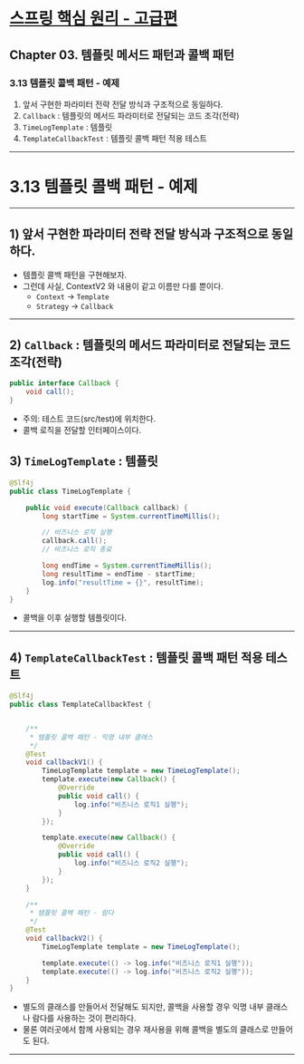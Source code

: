 # <a href = "../README.md" target="_blank">스프링 핵심 원리 - 고급편</a>
## Chapter 03. 템플릿 메서드 패턴과 콜백 패턴
### 3.13 템플릿 콜백 패턴 - 예제
1) 앞서 구현한 파라미터 전략 전달 방식과 구조적으로 동일하다.
2) `Callback` : 템플릿의 메서드 파라미터로 전달되는 코드 조각(전략)
3) `TimeLogTemplate` : 템플릿
4) `TemplateCallbackTest` : 템플릿 콜백 패턴 적용 테스트

---

# 3.13 템플릿 콜백 패턴 - 예제

---

## 1) 앞서 구현한 파라미터 전략 전달 방식과 구조적으로 동일하다.
- 템플릿 콜백 패턴을 구현해보자.
- 그런데 사실, ContextV2 와 내용이 같고 이름만 다를 뿐이다.
  - `Context` → `Template`
  - `Strategy` → `Callback`

---
 
## 2) `Callback` : 템플릿의 메서드 파라미터로 전달되는 코드 조각(전략)
```java
public interface Callback {
    void call();
}
```
- 주의: 테스트 코드(src/test)에 위치한다.
- 콜백 로직을 전달할 인터페이스이다.

## 3) `TimeLogTemplate` : 템플릿
```java
@Slf4j
public class TimeLogTemplate {

    public void execute(Callback callback) {
        long startTime = System.currentTimeMillis();

        // 비즈니스 로직 실행
        callback.call();
        // 비즈니스 로직 종료

        long endTime = System.currentTimeMillis();
        long resultTime = endTime - startTime;
        log.info("resultTime = {}", resultTime);
    }
}
```
- 콜백을 이후 실행할 템플릿이다.

---

## 4) `TemplateCallbackTest` : 템플릿 콜백 패턴 적용 테스트
```java
@Slf4j
public class TemplateCallbackTest {


    /**
     * 템플릿 콜백 패턴 - 익명 내부 클래스
     */
    @Test
    void callbackV1() {
        TimeLogTemplate template = new TimeLogTemplate();
        template.execute(new Callback() {
            @Override
            public void call() {
                log.info("비즈니스 로직1 실행");
            }
        });

        template.execute(new Callback() {
            @Override
            public void call() {
                log.info("비즈니스 로직2 실행");
            }
        });
    }

    /**
     * 템플릿 콜백 패턴 - 람다
     */
    @Test
    void callbackV2() {
        TimeLogTemplate template = new TimeLogTemplate();

        template.execute(() -> log.info("비즈니스 로직1 실행"));
        template.execute(() -> log.info("비즈니스 로직2 실행"));
    }
}
```
- 별도의 클래스를 만들어서 전달해도 되지만, 콜백을 사용할 경우 익명 내부 클래스나 람다를 사용하는 것이
편리하다.
- 물론 여러곳에서 함께 사용되는 경우 재사용을 위해 콜백을 별도의 클래스로 만들어도 된다.

---
